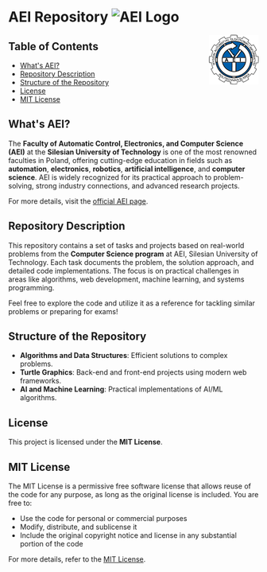 # AEI Repository ![AEI Logo](aei-logo.png)

<img src="static/aei-logo.png" alt="AEI Logo" align="right" width="100"/>

## Table of Contents
- [What's AEI?](#whats-aei)
- [Repository Description](#repository-description)
- [Structure of the Repository](#structure-of-the-repository)
- [License](#license)
- [MIT License](#mit-license)

## What's AEI?
The **Faculty of Automatic Control, Electronics, and Computer Science (AEI)** at the **Silesian University of Technology** is one of the most renowned faculties in Poland, offering cutting-edge education in fields such as **automation**, **electronics**, **robotics**, **artificial intelligence**, and **computer science**. AEI is widely recognized for its practical approach to problem-solving, strong industry connections, and advanced research projects.

For more details, visit the [official AEI page](https://www.polsl.pl/).

## Repository Description
This repository contains a set of tasks and projects based on real-world problems from the **Computer Science program** at AEI, Silesian University of Technology. Each task documents the problem, the solution approach, and detailed code implementations. The focus is on practical challenges in areas like algorithms, web development, machine learning, and systems programming.

Feel free to explore the code and utilize it as a reference for tackling similar problems or preparing for exams!

## Structure of the Repository
- **Algorithms and Data Structures**: Efficient solutions to complex problems.
- **Turtle Graphics**: Back-end and front-end projects using modern web frameworks.
- **AI and Machine Learning**: Practical implementations of AI/ML algorithms.

## License
This project is licensed under the **MIT License**. 

## MIT License
The MIT License is a permissive free software license that allows reuse of the code for any purpose, as long as the original license is included. You are free to:
- Use the code for personal or commercial purposes
- Modify, distribute, and sublicense it
- Include the original copyright notice and license in any substantial portion of the code

For more details, refer to the [MIT License](https://opensource.org/licenses/MIT).
